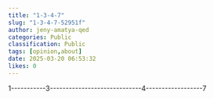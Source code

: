 ```yaml
---
title: "1-3-4-7"
slug: "1-3-4-7-52951f"
author: jeny-amatya-qed
categories: Public
classification: Public
tags: [opinion,about]
date: 2025-03-20 06:53:32 
likes: 0
---
```


1-----------3-----------------------------4------------------7